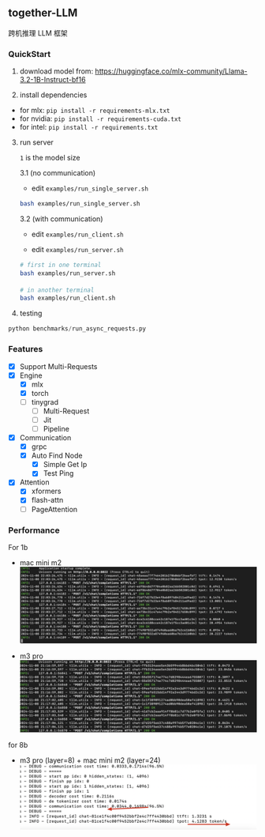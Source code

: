 ## together-LLM

跨机推理 LLM 框架

### QuickStart

1. download model from: https://huggingface.co/mlx-community/Llama-3.2-1B-Instruct-bf16

2. install dependencies

- for mlx:   `pip install -r requirements-mlx.txt`
- for nvidia: `pip install -r requirements-cuda.txt`
- for intel: `pip install -r requirements.txt`

3. run server 

    `1` is the model size

    3.1 (no communication)

    - edit `examples/run_single_server.sh`

    ```bash
    bash examples/run_single_server.sh
    ```

    3.2 (with communication)

    - edit `examples/run_client.sh`

    - edit `examples/run_server.sh`

    ```bash
    # first in one terminal
    bash examples/run_server.sh

    # in another terminal
    bash examples/run_client.sh
    ```

4. testing

```python
python benchmarks/run_async_requests.py
```

### Features

- [x] Support Multi-Requests
- [x] Engine
    - [x] mlx
    - [x] torch
    - [ ] tinygrad
        - [ ] Multi-Request
        - [ ] Jit
        - [ ] Pipeline
- [x] Communication
    - [x] grpc
    - [x] Auto Find Node
        - [x] Simple Get Ip
        - [x] Test Ping
- [x] Attention
    - [x] xformers
    - [x] flash-attn
    - [ ] PageAttention

### Performance

For 1b

- mac mini m2
![alt text](asserts/image.png)

- m3 pro
![alt text](asserts/image-1.png)

for 8b
- m3 pro (layer=8) + mac mini m2 (layer=24) 
![alt text](asserts/image-2.png)